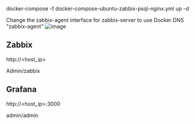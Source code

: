 docker-compose -f docker-compose-ubuntu-zabbix-psql-nginx.yml up -d

Change the zabbix-agent interface for zabbix-server to use Docker DNS "zabbix-agent"
![image](https://user-images.githubusercontent.com/83763465/130350449-f5f08b5e-d383-4d40-8d99-87383d55ea36.png)

## Zabbix
http://<host_ip>

Admin/zabbix

## Grafana
http://<host_ip>:3000

admin/admin
